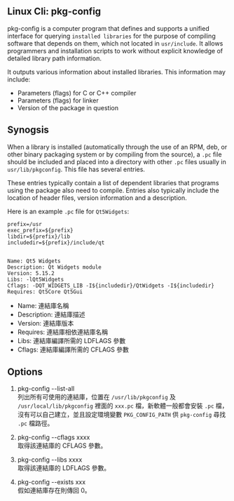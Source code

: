 ## Linux Cli: pkg-config

pkg-config is a computer program that defines and supports a unified interface for querying `installed libraries` for the purpose of compiling software that depends on them, which not located in `usr/include`. It allows programmers and installation scripts to work without explicit knowledge of detailed library path information. 

It outputs various information about installed libraries. This information may include: 
* Parameters (flags) for C or C++ compiler
* Parameters (flags) for linker
* Version of the package in question

## Synogsis
When a library is installed (automatically through the use of an RPM, deb, or other binary packaging system or by compiling from the source), a `.pc` file should be included and placed into a directory with other `.pc` files usually in `usr/lib/pkgconfig`. This file has several entries.

These entries typically contain a list of dependent libraries that programs using the package also need to compile. Entries also typically include the location of header files, version information and a description. 

Here is an example `.pc` file for `Qt5Widgets`: 
```
prefix=/usr
exec_prefix=${prefix}
libdir=${prefix}/lib
includedir=${prefix}/include/qt


Name: Qt5 Widgets
Description: Qt Widgets module
Version: 5.15.2
Libs: -lQt5Widgets 
Cflags: -DQT_WIDGETS_LIB -I${includedir}/QtWidgets -I${includedir}
Requires: Qt5Core Qt5Gui
```
* Name: 連結庫名稱
* Description: 連結庫描述
* Version: 連結庫版本
* Requires: 連結庫相依連結庫名稱
* Libs: 連結庫編譯所需的 LDFLAGS 參數
* Cflags: 連結庫編譯所需的 CFLAGS 參數

## Options
1. pkg-config --list-all <br>
列出所有可使用的連結庫，位置在 `/usr/lib/pkgconfig` 及 `/usr/local/lib/pkgconfig` 裡面的 `xxx.pc` 檔，新軟體一般都會安裝 `.pc` 檔，沒有可以自己建立，並且設定環境變數 `PKG_CONFIG_PATH` 供 `pkg-config` 尋找 `.pc` 檔路徑。

2. pkg-config --cflags xxxx <br>
取得該連結庫的 CFLAGS 參數。

3. pkg-config --libs xxxx <br>
取得該連結庫的 LDFLAGS 參數。

4. pkg-config --exists xxx <br>
假如連結庫存在則傳回 0。
